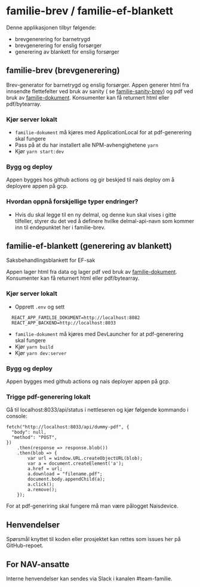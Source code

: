 # familie-brev / familie-ef-blankett
Denne applikasjonen tilbyr følgende:
- brevgenerering for barnetrygd
- brevgenerering for enslig forsørger
- generering av blankett for enslig forsørger

 ## familie-brev (brevgenerering)

Brev-generator for barnetrygd og enslig forsørger.
Appen generer html fra innsendte flettefelter ved bruk av sanity (
se [familie-sanity-brev](https://github.com/navikt/familie-sanity-brev)) og pdf ved bruk
av [familie-dokument](https://github.com/navikt/familie-dokument).
Konsumenter kan få returnert html eller pdf/bytearray.

### Kjør server lokalt

* `familie-dokument` må kjøres med ApplicationLocal for at pdf-generering skal fungere
* Pass på at du har installert alle NPM-avhengighetene `yarn`
* Kjør `yarn start:dev`

### Bygg og deploy

Appen bygges hos github actions og gir beskjed til nais deploy om å deployere appen på gcp.

### Hvordan oppnå forskjellige typer endringer?

* Hvis du skal legge til en ny delmal, og denne kun skal vises i gitte tilfeller, styrer du det ved å definere hvilke
  delmal-api-navn som kommer inn til endepunktet her i familie-brev.

 ## familie-ef-blankett (generering av blankett)

Saksbehandlingsblankett for EF-sak

Appen lager html fra data og lager pdf ved bruk av [familie-dokument](https://github.com/navikt/familie-dokument).
Konsumenter kan få returnert html eller pdf/bytearray.

### Kjør server lokalt

* Opprett `.env` og sett
```
  REACT_APP_FAMILIE_DOKUMENT=http://localhost:8082
  REACT_APP_BACKEND=http://localhost:8033
```
* `familie-dokument` må kjøres med DevLauncher for at pdf-generering skal fungere
* Kjør `yarn build`
* Kjør `yarn dev:server`

### Bygg og deploy

Appen bygges med github actions og nais deployer appen på gcp. 

### Trigge pdf-generering lokalt

Gå til localhost:8033/api/status i nettleseren og kjør følgende kommando i console:
```
fetch("http://localhost:8033/api/dummy-pdf", {
  "body": null,
  "method": "POST",
})        
    .then(response => response.blob())
    .then(blob => {
        var url = window.URL.createObjectURL(blob);
        var a = document.createElement('a');
        a.href = url;
        a.download = "filename.pdf";
        document.body.appendChild(a); 
        a.click();    
        a.remove();           
    });
```
For at pdf-generiring skal fungere må man være pålogget Naisdevice.

## Henvendelser

Spørsmål knyttet til koden eller prosjektet kan rettes som issues her på GitHub-repoet.

## For NAV-ansatte

Interne henvendelser kan sendes via Slack i kanalen #team-familie.